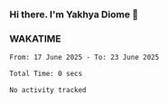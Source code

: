 ### Hi there. I'm Yakhya Diome 👋

### WAKATIME
<!--START_SECTION:waka-->

```txt
From: 17 June 2025 - To: 23 June 2025

Total Time: 0 secs

No activity tracked
```

<!--END_SECTION:waka-->
